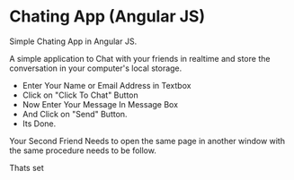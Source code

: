# Chating App (Angular JS)
Simple Chating App in Angular JS.

A simple application to Chat with your friends in realtime  and store the conversation in your computer's local storage. 
- Enter Your Name or Email Address in Textbox
- Click on "Click To Chat" Button
- Now Enter Your Message In Message Box
- And Click on "Send" Button.
- Its Done.

Your Second Friend Needs to open the same page in another window with the same procedure needs to be follow. 

Thats set
